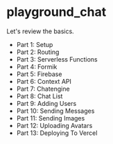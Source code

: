 # playground_chat

Let's review the basics.

- Part 1: Setup
- Part 2: Routing
- Part 3: Serverless Functions
- Part 4: Formik
- Part 5: Firebase
- Part 6: Context API
- Part 7: Chatengine
- Part 8: Chat List
- Part 9: Adding Users
- Part 10: Sending Messages
- Part 11: Sending Images
- Part 12: Uploading Avatars
- Part 13: Deploying To Vercel 
